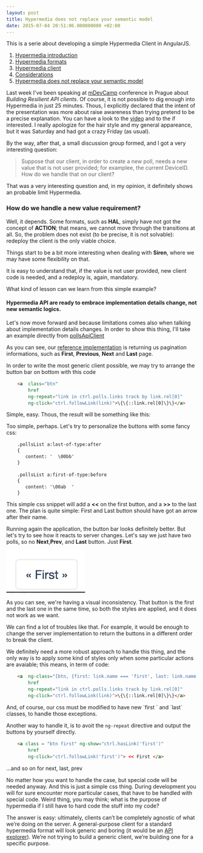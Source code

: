 ```yaml
---
layout: post
title: Hypermedia does not replace your semantic model
date: 2015-07-04 20:51:06.000000000 +02:00
---
```

This is a serie about developing a simple Hypermedia Client in AngularJS.

1. [Hypermedia introduction](/hypermedia-client-in-angularjs/)
2. [Hypermedia formats](/hypermedia-client-in-angularjs-hypermedia-types/)
3. [Hypermedia client](/hypermedia-client-build-details/)
4. [Considerations](/hypermedia-client-considerations/)
5. [Hypermedia does not replace your semantic model](/hypermedia-does-not-replace-your-semantic-model/)

Last week I've been speaking at [mDevCamp](http://mdevcamp.cz) conference in Prague about _Building Resilient API clients_.
Of course, it is not possible to dig enough into Hypermedia in just 25 minutes. Thous, I explicitly declared that the intent of the presentation was more about raise awareness than trying pretend to be a precise explanation. You can have a look to the [video](http://slideslive.com/38894088/building-resilient-api-client) and to the if interested. I really apologize for
the hair style and my general appareance, but it was Saturday and had got a crazy Friday (as usual).

<script type="text/javascript" src="//slideslive.com/embed_presentation.js"></script>

<script type="text/javascript" id="sle81767">
  slidesLive = createSlidesLiveBox();
  slidesLive.bgColor="transparent";
  slidesLive.embedPresentation(38894088);
</script>


By the way, after that, a small discussion group formed, and I got a very interesting question:

> Suppose that our client, in order to create a new poll, needs a new value that is not user provided; for examplee, the current DeviceID. How do we handle that on our client?

That was a very interesting question and, in my opinion, it definitely shows an probable limit Hypermedia.

### How do we handle a new value requirement?
Well, it depends. Some formats, such as **HAL**, simply have not got the concept of **ACTION**; that means, we cannot move through the transitions at all. So, the problem does not exist (to be precise, it is not solvable): redeploy the client is the only viable choice.

Things start to be a bit more interesting when dealing with **Siren**, where we may have some flexibility on that.

It is easy to understand that, if the value is not user provided, new client code is needed, and a redeploy is, again, mandatory.

What kind of lesson can we learn from this simple example?

#### Hypermedia API are ready to embrace implementation details change, not new semantic logics.

Let's now move forward and because limitations comes also when talking about implementation details changes.
In order to show this thing, I'll take an example directly from [pollsApiClient](http://pollsapiclient.herokuapp.com)

As you can see, our [reference implementation](https://github.com/apiaryio/polls-api/blob/e2fd31720150c3fdff71295b9aaea5f48f0ee3ba/polls/resource.py#L137) is returning us pagination informations, such as **First**, **Previous**, **Next** and **Last** page.

In order to write the most generic client possible, we may try to arrange the button bar on bottom with this code

```html
    <a  class="btn"
        href
        ng-repeat="link in ctrl.polls.links track by link.rel[0]"
        ng-click="ctrl.followLink(link)">\{\{::link.rel[0]\}\}</a>
```

Simple, easy. Thous, the result will be something like this:

Too simple, perhaps. Let's try to personalize the buttons with some fancy css:

```stylus
    .pollsList a:last-of-type:after
    {
       content: '  \00bb'
    }

    .pollsList a:first-of-type:before
    {
       content: '\00ab  '
    }
```

This simple css snippet will add a **<<** on the first button, and a **>>** to the last one. The plan is quite simple: First and Last button should have got an arrow after their name.

Running again the application, the button bar looks definitely better. But let's try to see how it reacts to server changes. Let's say we just have two polls, so no **Next**,**Prev**, and **Last** button. Just **First**.

![First](/images/First.png)

As you can see, we're having a visual inconsistency. That button is the first and the last one in the same time, so both the styles are applied, and it does not work as we want.

We can find a lot of troubles like that. For example, it would be enough to change the server implementation to return the buttons in a different order to break the client.

We definitely need a more robust approach to handle this thing, and the only way is to apply some kind of styles only when some particular actions are avaiable; this means, in term of code:

```html
    <a  ng-class="[btn, {first: link.name === 'first', last: link.name ==='last'}]"
        href
        ng-repeat="link in ctrl.polls.links track by link.rel[0]"
        ng-click="ctrl.followLink(link)">\{\{::link.rel[0]\}\}</a>
```

And, of course, our css must be modified to have new ´first ´ and ´last´ classes, to handle those exceptions.

Another way to handle it, is to avoit the `ng-repeat` directive and output the buttons by yourself directly.

```html
    <a class = "btn first" ng-show="ctrl.hasLink('first')"
        href
        ng-click="ctrl.followLink('first')"> << First </a>
```

...and so on for next, last, prev

No matter how you want to handle the case, but special code will be needed anyway. And this is just a simple css thing. During development you will for sure encounter more particular cases, that have to be handled with special code. Weird thing, you may think; what is the purpose of hypermedia if I still have to hard code the stuff into my code?

The answer is easy: ultimately, clients can’t be completely agnostic of what we’re doing on the server. A general-purpose client for a standard hypermedia format will look generic and boring (it would be an [API explorer](https://github.com/wurlinc/siren-browser)). We’re not trying to build a generic client, we’re building one for a specific purpose.
